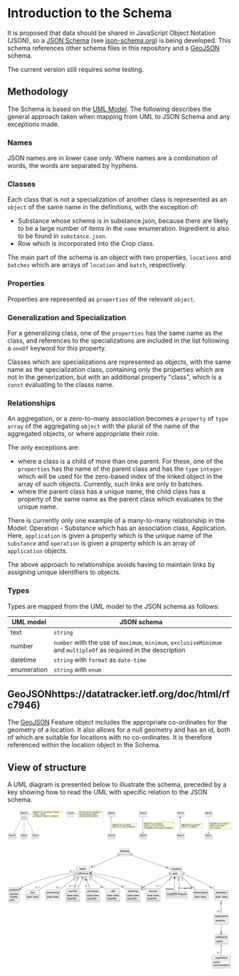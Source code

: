 # Introduction to the Schema
It is proposed that data should be shared in JavaScript Object Notation (JSON), so a 
[JSON Schema](crop-production.json) (see 
[json-schema.org](http://json-schema.org)) is being developed.  This schema references other schema files in this repository and a [GeoJSON](http://geojson.org)  schema.

The current version still requires some testing.

## Methodology
The Schema is based on the [UML Model](../Model/Documentation.md).  The following describes the general approach taken when mapping from UML to JSON
Schema and any exceptions made.

### Names
JSON names are in lower case only.  Where names are a combination of words, the words are separated by hyphens.

### Classes
Each class that is not a specialization of another class is represented as an `object` of the same name in the definitions, with the exception of: 
- Substance whose schema is in substance.json, because there are likely 
to be a large number of items in the `name` enumeration.  Ingredient is also to be found in `substance.json`.
- Row which is incorporated into the Crop class.

The main part of the schema is an object with two properties, `locations` and `batches` which are arrays of `location` and `batch`, 
respectively.

### Properties
Properties are represented as `properties` of the relevant `object`.

### Generalization and Specialization
For a generalizing class, one of the `properties` has the same name as the class, and references to the specializations are included in the list following a `oneOf` keyword for this property.

Classes which are specializations are represented as objects, with the same name as the specialization class, containing only the properties which are not in the generization, but with an additional property "class", which is a `const` evaluating to the classs name.

### Relationships
An aggregation, or a zero-to-many association becomes a `property` of `type` `array` of the aggregating `object` with the plural of the name of the aggregated objects, or where appropriate their role. 

The only exceptions are: 
- where a class is a child of more than one parent.  For these, one of the `properties` has 
the name of the parent class and has the `type` `integer` which will be used for the zero-based 
index of the linked object in the array of such objects.  Currently, such links are only to batches.
- where the parent class has a unique name, the child class has a property of the same name as the parent class which evaluates to the unique name.

There is currently only one example of a many-to-many relationship in the Model: Operation - Substance which has an association class, Application.  Here, `application` is given a property which is the unique name of the `substance` and `operation` is given a property which is an array of `application` objects.

The above approach to relationships avoids having to maintain links by assigning unique identifiers to objects.

### Types
Types are mapped from the UML model to the JSON schema as follows:

|UML model|JSON schema|
|--------|--------|
|text|`string`|
|number|`number` with the use of `maximum`, `minimum`, `exclusiveMinimum` and `multipleOf` as required in the description|
|datetime|`string` with `format` as `date-time`|
|enumeration|`string` with `enum`|

## GeoJSONhttps://datatracker.ietf.org/doc/html/rfc7946)
The [GeoJSON](https://datatracker.ietf.org/doc/html/rfc7946) Feature object includes the appropriate co-ordinates for the geometry of a location.  It also allows for a null geometry and has an id, both of which are suitable for locations with no co-ordinates.  It is therefore referenced within the location object in the Schema.

## View of structure

A UML diagram is presented below to illustrate the schema, preceded by a key showing how to read the UML with specific relation to the JSON schema.

![Key](key.png)

![Schema](schema.png)






